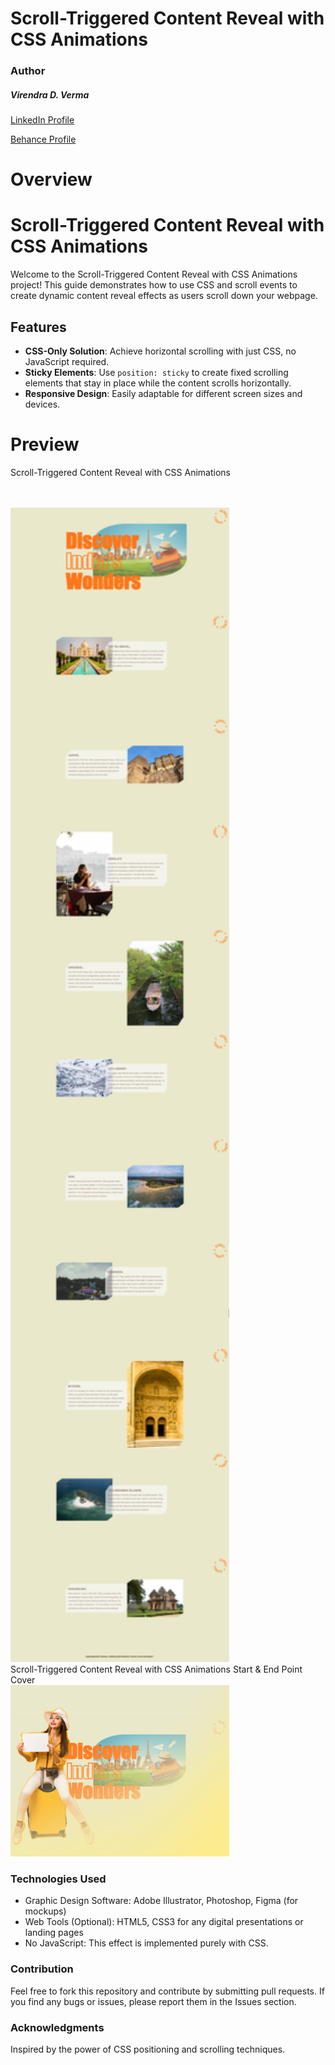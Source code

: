 # Scroll-Triggered Content Reveal with CSS Animations

### Author
##### Virendra D. Verma

<a href="https://www.linkedin.com/in/dharmendraverma95/" target="_blank">LinkedIn Profile </a>

<a href="https://www.behance.net/dhirukumar" target="_blank">Behance Profile </a>


# Overview

# Scroll-Triggered Content Reveal with CSS Animations

Welcome to the Scroll-Triggered Content Reveal with CSS Animations project! This guide demonstrates how to use CSS and scroll events to create dynamic content reveal effects as users scroll down your webpage.



## Features
- **CSS-Only Solution**: Achieve horizontal scrolling with just CSS, no JavaScript required.
- **Sticky Elements**: Use `position: sticky` to create fixed scrolling elements that stay in place while the content scrolls horizontally.
- **Responsive Design**: Easily adaptable for different screen sizes and devices.



# Preview
<span>Scroll-Triggered Content Reveal with CSS Animations</span>
<br/>
<a href="https://www.behance.net/gallery/218213655/Scroll-Triggered-Content-Reveal" target="_blank">
<img style="width:350px;" src="./img/landingPage.gif" alt="" />

</a>
<br/>
<a href="https://www.behance.net/gallery/218213655/Scroll-Triggered-Content-Reveal" target="_blank">
<img style="width:350px;" src="./img/landingPage.png" alt="" /></a>
<br/>
<span>Scroll-Triggered Content Reveal with CSS Animations Start & End Point </span>
<br/>
<span>Cover</span>
<br/>
<a href="https://www.behance.net/gallery/218213655/Scroll-Triggered-Content-Reveal" target="_blank">
<img style="width:350px;" src="./img/cover.png" alt="" />
</a>
<br />

### Technologies Used
<ul>
  <li>Graphic Design Software: Adobe Illustrator, Photoshop, Figma (for mockups)</li>
  <li>Web Tools (Optional): HTML5, CSS3 for any digital presentations or landing pages</li>
  <li>No JavaScript: This effect is implemented purely with CSS.</li>
</ul>

### Contribution
Feel free to fork this repository and contribute by submitting pull requests. If you find any bugs or issues, please report them in the Issues section.


###  Acknowledgments
Inspired by the power of CSS positioning and scrolling techniques.





